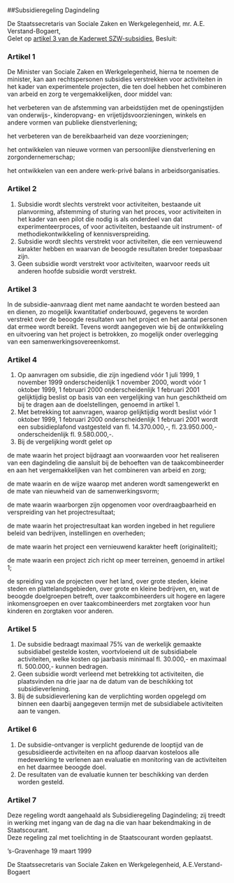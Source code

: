 <meta http-equiv='Content-Type' content='text/html; charset=utf-8' />

##Subsidieregeling Dagindeling

De Staatssecretaris van Sociale Zaken en Werkgelegenheid, mr. A.E. Verstand-Bogaert,  
Gelet op [artikel 3 van de Kaderwet SZW-subsidies](../../../../wet/kaderwet/szw-subsidies/BWBR0008754/README.md),
Besluit:    

### Artikel  1  

De Minister van Sociale Zaken en Werkgelegenheid, hierna te noemen de minister, kan aan rechtspersonen subsidies verstrekken voor activiteiten in het kader van experimentele projecten, die ten doel hebben het combineren van arbeid en zorg te vergemakkelijken, door middel van: 

het verbeteren van de afstemming van arbeidstijden met de openingstijden van onderwijs-, kinderopvang- en vrijetijdsvoorzieningen, winkels en andere vormen van publieke dienstverlening;  

het verbeteren van de bereikbaarheid van deze voorzieningen;  

het ontwikkelen van nieuwe vormen van persoonlijke dienstverlening en zorgondernemerschap;  

het ontwikkelen van een andere werk-privé balans in arbeidsorganisaties.    

### Artikel  2  

1.  Subsidie wordt slechts verstrekt voor activiteiten, bestaande uit planvorming, afstemming of sturing van het proces, voor activiteiten in het kader van een pilot die nodig is als onderdeel van dat experimenteerproces, of voor activiteiten, bestaande uit instrument- of methodiekontwikkeling of kennisverspreiding.   
2.  Subsidie wordt slechts verstrekt voor activiteiten, die een vernieuwend karakter hebben en waarvan de beoogde resultaten breder toepasbaar zijn.   
3.  Geen subsidie wordt verstrekt voor activiteiten, waarvoor reeds uit anderen hoofde subsidie wordt verstrekt.   

### Artikel  3  

In de subsidie-aanvraag dient met name aandacht te worden besteed aan en dienen, zo mogelijk kwantitatief onderbouwd, gegevens te worden verstrekt over de beoogde resultaten van het project en het aantal personen dat ermee wordt bereikt. Tevens wordt aangegeven wie bij de ontwikkeling en uitvoering van het project is betrokken, zo mogelijk onder overlegging van een samenwerkingsovereenkomst.  

### Artikel  4  

1.  Op aanvragen om subsidie, die zijn ingediend vóór 1 juli 1999, 1 november 1999 onderscheidenlijk 1 november 2000, wordt vóór 1 oktober 1999, 1 februari 2000 onderscheidenlijk 1 februari 2001 gelijktijdig beslist op basis van een vergelijking van hun geschiktheid om bij te dragen aan de doelstellingen, genoemd in artikel 1.   
2.  Met betrekking tot aanvragen, waarop gelijktijdig wordt beslist vóór 1 oktober 1999, 1 februari 2000 onderscheidenlijk 1 februari 2001 wordt een subsidieplafond vastgesteld van fl. 14.370.000,-, fl. 23.950.000,- onderscheidenlijk fl. 9.580.000,-.   
3.  Bij de vergelijking wordt gelet op 

de mate waarin het project bijdraagt aan voorwaarden voor het realiseren van een dagindeling die aansluit bij de behoeften van de taakcombineerder en aan het vergemakkelijken van het combineren van arbeid en zorg;  

de mate waarin en de wijze waarop met anderen wordt samengewerkt en de mate van nieuwheid van de samenwerkingsvorm;  

de mate waarin waarborgen zijn opgenomen voor overdraagbaarheid en verspreiding van het projectresultaat;  

de mate waarin het projectresultaat kan worden ingebed in het reguliere beleid van bedrijven, instellingen en overheden;  

de mate waarin het project een vernieuwend karakter heeft (originaliteit);  

de mate waarin een project zich richt op meer terreinen, genoemd in artikel 1;  

de spreiding van de projecten over het land, over grote steden, kleine steden en plattelandsgebieden, over grote en kleine bedrijven, en, wat de beoogde doelgroepen betreft, over taakcombineerders uit hogere en lagere inkomensgroepen en over taakcombineerders met zorgtaken voor hun kinderen en zorgtaken voor anderen.     

### Artikel  5  

1.  De subsidie bedraagt maximaal 75% van de werkelijk gemaakte subsidiabel gestelde kosten, voortvloeiend uit de subsidiabele activiteiten, welke kosten op jaarbasis minimaal fl. 30.000,- en maximaal fl. 500.000,- kunnen bedragen.   
2.  Geen subsidie wordt verleend met betrekking tot activiteiten, die plaatsvinden na drie jaar na de datum van de beschikking tot subsidieverlening.   
3.  Bij de subsidieverlening kan de verplichting worden opgelegd om binnen een daarbij aangegeven termijn met de subsidiabele activiteiten aan te vangen.   

### Artikel  6  

1.  De subsidie-ontvanger is verplicht gedurende de looptijd van de gesubsidieerde activiteiten en na afloop daarvan kosteloos alle medewerking te verlenen aan evaluatie en monitoring van de activiteiten en het daarmee beoogde doel.   
2.  De resultaten van de evaluatie kunnen ter beschikking van derden worden gesteld.   

### Artikel  7  

Deze regeling wordt aangehaald als Subsidieregeling Dagindeling; zij treedt in werking met ingang van de dag na die van haar bekendmaking in de Staatscourant.  
Deze regeling zal met toelichting in de Staatscourant worden geplaatst.   

’s-Gravenhage 
19 maart 1999    

De 
Staatssecretaris van Sociale Zaken en Werkgelegenheid, 
A.E.Verstand-Bogaert    
